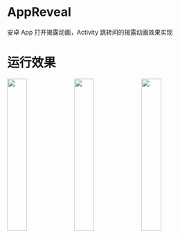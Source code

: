 # AppReveal
安卓 App 打开揭露动画，Activity 跳转间的揭露动画效果实现
# 运行效果
<img src="https://github.com/xiaofei-dev/AppReveal/blob/master/art/Activity%E6%8F%AD%E9%9C%B2.gif" width="30%" height="30%">

<img src="https://github.com/xiaofei-dev/AppReveal/blob/master/art/App%E6%8F%AD%E9%9C%B2.gif" width="30%" height="30%">

<img src="https://github.com/xiaofei-dev/AppReveal/blob/master/art/View%E6%8F%AD%E9%9C%B2.gif" width="30%" height="30%">
